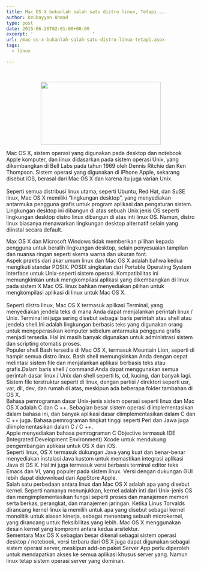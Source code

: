 ```yaml
---
title: Mac OS X bukanlah salah satu distro linux, Tetapi …..
author: Dzubayyan Ahmad
type: post
date: 2015-06-26T02:01:00+00:00
excerpt: '						'
url: /mac-os-x-bukanlah-salah-satu-distro-linux-tetapi.aspx
tags:
  - linux

---
```

&nbsp;

<div style="clear: both; text-align: center;">
  <a style="margin-left: 1em; margin-right: 1em;" href="https://2.bp.blogspot.com/-ULenBCVbQq0/VYyyXUBZcHI/AAAAAAAAAjM/1onylRax3QA/s1600/promo_yosemite_2x-642x336.jpg"><img loading="lazy" decoding="async" src="https://2.bp.blogspot.com/-ULenBCVbQq0/VYyyXUBZcHI/AAAAAAAAAjM/1onylRax3QA/s320/promo_yosemite_2x-642x336.jpg" alt="" width="320" height="167" border="0" /></a>
</div>

<span lang="id"><span title="Both Mac OS X, the operating system used on Apple's desktop and notebook computers, and linux are based on the Unix operating system, which was developed at Bell Labs in 1969 by Dennis Ritchie and Ken Thompson.">Mac OS X, sistem operasi yang digunakan pada desktop dan notebook Apple komputer, dan linux didasarkan pada sistem operasi Unix, yang dikembangkan di Bell Labs pada tahun 1969 oleh Dennis Ritchie dan Ken Thompson. </span><span title="The operating system used on Apple's iPhones, now called iOS, is derived from Mac OS X and therefore also a Unix variant. ">Sistem operasi yang digunakan di iPhone Apple, sekarang disebut iOS, berasal dari Mac OS X dan karena itu juga varian Unix.</span></span>  
<span lang="id"><span title="The operating system used on Apple's iPhones, now called iOS, is derived from Mac OS X and therefore also a Unix variant. "><br /> </span><span title="Like all major linux distributions, such as Ubuntu, Red Hat, and SuSE linux, Mac OS X has a &quot;desktop environment&quot;, which provides a graphical user interface to application programs and system settings. ">Seperti semua distribusi linux utama, seperti Ubuntu, Red Hat, dan SuSE linux, Mac OS X memiliki &#8220;lingkungan desktop&#8221;, yang menyediakan antarmuka pengguna grafis untuk program aplikasi dan pengaturan sistem.</span><span title="This desktop environment is built on top of a Unix type OS just as the desktop environments of linux distros are built on top of the core linux OS."> </span></span>  
<span lang="id"><span title="This desktop environment is built on top of a Unix type OS just as the desktop environments of linux distros are built on top of the core linux OS.">Lingkungan desktop ini dibangun di atas sebuah Unix jenis OS seperti lingkungan desktop distro linux dibangun di atas inti linux OS. </span><span title="However, linux distros usually offer alternative desktop environments besides the one installed by default.">Namun, distro linux biasanya menawarkan lingkungan desktop alternatif selain yang diinstal secara default. </span></span>

  
<span title="Max OS X and Microsoft Windows don't give users the option to switch desktop environments, other than minor look-and-feel adjustments such as color schemes and font size. ">Max OS X dan Microsoft Windows tidak memberikan pilihan kepada pengguna untuk beralih lingkungan desktop, selain penyesuaian tampilan dan nuansa ringan seperti skema warna dan ukuran font.</span><span title="The practical aspect of the common roots of linux and Mac OS X is that both follow the POSIX standard."> </span>  
<span title="The practical aspect of the common roots of linux and Mac OS X is that both follow the POSIX standard.">Aspek praktis dari akar umum linux dan Mac OS X adalah bahwa kedua mengikuti standar POSIX. </span><span title="POSIX stands for Portable Operating System Interface for Unix-like Operating Systems.">POSIX singkatan dari Portable Operating System Interface untuk Unix-seperti sistem operasi. </span><span title="This compatibility makes it possible to compile applications developed on linux on Mac OS X systems.">Kompatibilitas ini memungkinkan untuk mengkompilasi aplikasi yang dikembangkan di linux pada sistem X Mac OS. </span><span title="linux even provides options to compile applications on linux for Mac OS X. ">linux bahkan menyediakan pilihan untuk mengkompilasi aplikasi di linux untuk Mac OS X.</span>  
<span title="linux even provides options to compile applications on linux for Mac OS X. "><br /> </span><span title="Like linux distros, Mac OS X includes a Terminal application, which provides a text window in which you can run linux/Unix commands.">Seperti distro linux, Mac OS X termasuk aplikasi Terminal, yang menyediakan jendela teks di mana Anda dapat menjalankan perintah linux / Unix. </span><span title="This terminal is also often referred to as command line or shell or shell window. ">Terminal ini juga sering disebut sebagai baris perintah atau shell atau jendela shell.</span><span title="It's the text based environment that people used to operate computers before graphical user interface became available.">Ini adalah lingkungan berbasis teks yang digunakan orang untuk mengoperasikan komputer sebelum antarmuka pengguna grafis menjadi tersedia. </span><span title="It is still widely used for system administration and scripting automated processes. ">Hal ini masih banyak digunakan untuk administrasi sistem dan scripting otomatis proses.</span><span title="The popular Bash shell is available in Mac OS X, including Mountain Lion, as it is in pretty much all linux distributions."> </span>  
<span title="The popular Bash shell is available in Mac OS X, including Mountain Lion, as it is in pretty much all linux distributions.">Populer shell Bash tersedia di Mac OS X, termasuk Mountain Lion, seperti di hampir semua distro linux. </span><span title="The Bash shell enables you to quickly traverse the file system and start text based or graphical applications. ">Bash shell memungkinkan Anda dengan cepat melintasi sistem file dan menjalankan aplikasi berbasis teks atau grafis.</span><span title="In a shell/command line you can use all your basic linux/Unix and shell commands such as ls, cd, cat, and more.">Dalam baris shell / command Anda dapat menggunakan semua perintah dasar linux / Unix dan shell seperti ls, cd, kucing, dan banyak lagi. </span><span title="The file system is structured as in linux, with partitions/directories such as usr, var, etc, dev, and home at the top, although there are some additional folders in OS X. ">Sistem file terstruktur seperti di linux, dengan partisi / direktori seperti usr, var, dll, dev, dan rumah di atas, meskipun ada beberapa folder tambahan di OS X.</span><span title="The basic programming languages of Unix-type operating systems such as linux and Mac OS X are C and C++."> </span>  
<span title="The basic programming languages of Unix-type operating systems such as linux and Mac OS X are C and C++.">Bahasa pemrograman dasar Unix-jenis sistem operasi seperti linux dan Mac OS X adalah C dan C ++. </span><span title="Much of the operating system is implemented in these languages, and many basic applications are implemented in C and C++ as well.">Sebagian besar sistem operasi diimplementasikan dalam bahasa ini, dan banyak aplikasi dasar diimplementasikan dalam C dan C ++ juga. </span><span title="Higher level programming languages such as Perl and Java are also implemented in C/C++. ">Bahasa pemrograman tingkat tinggi seperti Perl dan Jawa juga diimplementasikan dalam C / C ++.</span><span title="Apple provides the Objective C programming language including the IDE (Integrated Development Environment) Xcode to support the development of applications for OS X and iOS. "> </span>  
<span title="Apple provides the Objective C programming language including the IDE (Integrated Development Environment) Xcode to support the development of applications for OS X and iOS. ">Apple menyediakan bahasa pemrograman C Objective termasuk IDE (Integrated Development Environment) Xcode untuk mendukung pengembangan aplikasi untuk OS X dan iOS.</span><span title="Like linux, OS X includes strong Java support and actually provides a custom Java installation to insure seamless integration of Java applications in OS X. It also includes terminal based versions of the text editors Emacs and VI, which are popular on linux systems."> </span>  
<span title="Like linux, OS X includes strong Java support and actually provides a custom Java installation to insure seamless integration of Java applications in OS X. It also includes terminal based versions of the text editors Emacs and VI, which are popular on linux systems.">Seperti linux, OS X termasuk dukungan Java yang kuat dan benar-benar menyediakan instalasi Java kustom untuk memastikan integrasi aplikasi Java di OS X. Hal ini juga termasuk versi berbasis terminal editor teks Emacs dan VI, yang populer pada sistem linux. </span><span title="Versions with more GUI support can be downloaded from Apple's AppStore. ">Versi dengan dukungan GUI lebih dapat didownload dari AppStore Apple.</span><span title="One of the differences between linux and Mac OS X is the so-called kernel."> </span>  
<span title="One of the differences between linux and Mac OS X is the so-called kernel.">Salah satu perbedaan antara linux dan Mac OS X adalah apa yang disebut kernel. </span><span title="As the name indicates, the kernel is the core of a Unix-type OS and implements functions such as process and memory management as well as file, device, and network management.">Seperti namanya menunjukkan, kernel adalah inti dari Unix-jenis OS dan mengimplementasikan fungsi seperti proses dan manajemen memori serta berkas, perangkat, dan manajemen jaringan. </span><span title="When Linus Torvalds designed the linux kernel he opted for what is referred to as a monolithic kernel for performance reasons, as opposed the a microkernel, which is designed for more flexibility.">Ketika Linus Torvalds dirancang kernel linux ia memilih untuk apa yang disebut sebagai kernel monolitik untuk alasan kinerja, sebagai menentang sebuah microkernel, yang dirancang untuk fleksibilitas yang lebih. </span><span title="Mac OS X uses a kernel design that compromises between these two architectures. ">Mac OS X menggunakan desain kernel yang kompromi antara kedua arsitektur.</span><span title="While Max OS X is mostly known as desktop/notebook operating system, recent versions of OS X can also be used as server operating system, although the add-on package Server App needs be acquired to get access to all the server specific applications."> </span>  
<span title="While Max OS X is mostly known as desktop/notebook operating system, recent versions of OS X can also be used as server operating system, although the add-on package Server App needs be acquired to get access to all the server specific applications.">Sementara Max OS X sebagian besar dikenal sebagai sistem operasi desktop / notebook, versi terbaru dari OS X juga dapat digunakan sebagai sistem operasi server, meskipun add-on paket Server App perlu diperoleh untuk mendapatkan akses ke semua aplikasi khusus server yang. </span><span title="linux however remains the dominant server operating system.">Namun linux tetap sistem operasi server yang dominan.</span>